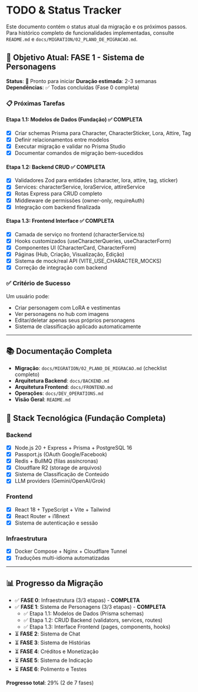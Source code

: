 # TODO & Status Tracker

Este documento contém o status atual da migração e os próximos passos. Para histórico completo de funcionalidades implementadas, consulte `README.md` e `docs/MIGRATION/02_PLANO_DE_MIGRACAO.md`.

## 🎯 Objetivo Atual: FASE 1 - Sistema de Personagens

**Status**: 🚧 Pronto para iniciar
**Duração estimada**: 2-3 semanas
**Dependências**: ✅ Todas concluídas (Fase 0 completa)

### 📋 Próximas Tarefas

#### Etapa 1.1: Modelos de Dados (Fundação) ✅ COMPLETA
- [x] Criar schemas Prisma para Character, CharacterSticker, Lora, Attire, Tag
- [x] Definir relacionamentos entre modelos
- [x] Executar migração e validar no Prisma Studio
- [x] Documentar comandos de migração bem-sucedidos

#### Etapa 1.2: Backend CRUD ✅ COMPLETA
- [x] Validadores Zod para entidades (character, lora, attire, tag, sticker)
- [x] Services: characterService, loraService, attireService
- [x] Rotas Express para CRUD completo
- [x] Middleware de permissões (owner-only, requireAuth)
- [x] Integração com backend finalizada

#### Etapa 1.3: Frontend Interface ✅ COMPLETA
- [x] Camada de serviço no frontend (characterService.ts)
- [x] Hooks customizados (useCharacterQueries, useCharacterForm)
- [x] Componentes UI (CharacterCard, CharacterForm)
- [x] Páginas (Hub, Criação, Visualização, Edição)
- [x] Sistema de mock/real API (VITE_USE_CHARACTER_MOCKS)
- [x] Correção de integração com backend

### ✅ Critério de Sucesso

Um usuário pode:
- Criar personagem com LoRA e vestimentas
- Ver personagens no hub com imagens
- Editar/deletar apenas seus próprios personagens
- Sistema de classificação aplicado automaticamente

---

## 📚 Documentação Completa

- **Migração**: `docs/MIGRATION/02_PLANO_DE_MIGRACAO.md` (checklist completo)
- **Arquitetura Backend**: `docs/BACKEND.md`
- **Arquitetura Frontend**: `docs/FRONTEND.md`
- **Operações**: `docs/DEV_OPERATIONS.md`
- **Visão Geral**: `README.md`

## 🚀 Stack Tecnológica (Fundação Completa)

### Backend
- [x] Node.js 20 + Express + Prisma + PostgreSQL 16
- [x] Passport.js (OAuth Google/Facebook)
- [x] Redis + BullMQ (filas assíncronas)
- [x] Cloudflare R2 (storage de arquivos)
- [x] Sistema de Classificação de Conteúdo
- [x] LLM providers (Gemini/OpenAI/Grok)

### Frontend
- [x] React 18 + TypeScript + Vite + Tailwind
- [x] React Router + i18next
- [x] Sistema de autenticação e sessão

### Infraestrutura
- [x] Docker Compose + Nginx + Cloudflare Tunnel
- [x] Traduções multi-idioma automatizadas

---

## 📊 Progresso da Migração

- ✅ **FASE 0**: Infraestrutura (3/3 etapas) - **COMPLETA**
- ✅ **FASE 1**: Sistema de Personagens (3/3 etapas) - **COMPLETA**
  - ✅ Etapa 1.1: Modelos de Dados (Prisma schemas)
  - ✅ Etapa 1.2: CRUD Backend (validators, services, routes)
  - ✅ Etapa 1.3: Interface Frontend (pages, components, hooks)
- ⏳ **FASE 2**: Sistema de Chat
- ⏳ **FASE 3**: Sistema de Histórias
- ⏳ **FASE 4**: Créditos e Monetização
- ⏳ **FASE 5**: Sistema de Indicação
- ⏳ **FASE 6**: Polimento e Testes

**Progresso total**: 29% (2 de 7 fases)
